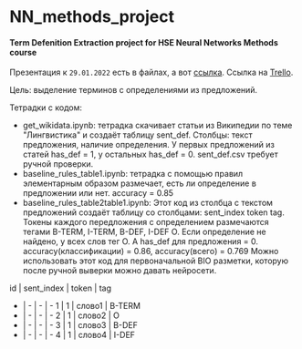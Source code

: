# NN_methods_project
#### Term Defenition Extraction project for HSE Neural Networks Methods course

Презентация к `29.01.2022` есть в файлах, а вот [ссылка](https://docs.google.com/presentation/d/1jZjVo1a3vtCak-OyGlwKWzhlrksOpSqK_kHQAAJFA5Y/edit?usp=sharing).
Ссылка на [Trello](https://trello.com/b/lrAiG4q9/term-extraction).

Цель: выделение терминов с определениями из предложений.

Тетрадки с кодом:

- get_wikidata.ipynb: тетрадка скачивает статьи из Википедии по теме "Лингвистика" и создаёт таблицу sent_def. Столбцы: текст предложения, наличие определения. У первых предложений из статей has_def = 1, у остальных has_def = 0. sent_def.csv требует ручной проверки.
- baseline_rules_table1.ipynb: тетрадка с помощью правил элементарным образом размечает, есть ли определение в предложении или нет. accuracy = 0.85
- baseline_rules_table2table1.ipynb: Этот код из столбца с текстом предложений создаёт таблицу со столбцами: sent_index	token	tag. Токены каждого передложения с определением размечаются тегами B-TERM, I-TERM, B-DEF, I-DEF O. Если определение не найдено, у всех слов тег O. А has_def для предложения = 0. accuracy(классификации) = 0.86, accuracy(всего) = 0.769 Можно использовать этот код для первоначальной BIO разметки, которую после ручной выверки можно давать нейросети. 

id	| sent_index	|	token	| tag
- | - | - | - 
1	| 1	| слово1	| B-TERM
- | - | - | - 
2	| 1	| слово2	| O
- | - | - | - 
3	| 1	| слово3	| B-DEF
- | - | - | - 
4	| 1	| слово4	| I-DEF
